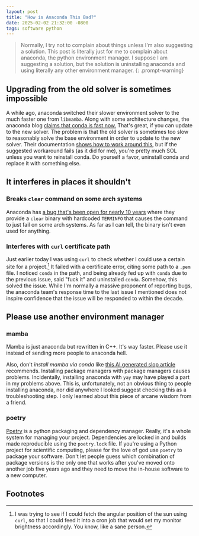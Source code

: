 ```yaml
---
layout: post
title: "How is Anaconda This Bad?"
date: 2025-02-02 21:32:00 -0800
tags: software python
--- 
```

> Normally, I try not to complain about things unless I'm also suggesting a solution.
> This post is literally just for me to complain about anaconda, the python
> environment manager. I suppose I am suggesting a solution, but the solution is
> uninstalling anaconda and using literally any other environment manager.
{: .prompt-warning}

## Upgrading from the old solver is sometimes impossible
A while ago, anaconda switched their slower environment solver to the much faster
one from `libmamba`. 
Along with some architecture changes, the anaconda blog 
[claims that conda is fast now.](https://www.anaconda.com/blog/conda-is-fast-now)
That's great, if you can update to the new solver. 
The problem is that the old solver is sometimes too slow to reasonably solve
the base environment in order to update to the new solver. 
Their documentation [shows how to work around this,](https://conda.github.io/conda-libmamba-solver/user-guide/faq/#install-older-conda)
but if the suggested workaround fails (as it did for me), you're pretty much
SOL unless you want to reinstall conda. 
Do yourself a favor, uninstall conda and replace it with something else.

## It interferes in places it shouldn't
### Breaks `clear` command on some arch systems
Anaconda has 
[a bug that's been open for nearly 10 years](https://github.com/ContinuumIO/anaconda-issues/issues/331#issuecomment-2622737645)
where they provide a `clear` binary with hardcoded `TERMINFO` that causes the 
command to just fail on some arch systems. 
As far as I can tell, the binary isn't even used for anything. 

### Interferes with `curl` certificate path
Just earlier today I was using `curl` to check whether I could use a certain
site for a project.[^1] 
It failed with a certificate error, citing some path to a `.pem` file. I
noticed `conda` in the path, and being already fed up with `conda` due to the
previous issue, said "fuck it" and uninstalled `conda`. 
Somehow, this solved the issue. 
While I'm normally a massive proponent of reporting bugs, the anaconda team's
response time to the last issue I mentioned does not inspire confidence that the
issue will be responded to within the decade. 

## Please use another environment manager 
### mamba
Mamba is just anaconda but rewritten in C++. It's way faster. Please use it
instead of sending more people to anaconda hell. 

Also, don't *install mamba via conda* like 
[this AI generated slop article](https://toxigon.com/conda-vs-mamba-speed-comparison) 
recommends. 
Installing package managers with package managers causes problems.
Incidentally, installing anaconda with `yay` may have played a part in my
problems above. 
This is, unfortunately, not an obvious thing to people installing anaconda, 
nor did anywhere I looked suggest checking this as a troubleshooting step.
I only learned about this piece of arcane wisdom from a friend.

### poetry
[Poetry](https://python-poetry.org/) is a python packaging and dependency manager.
Really, it's a whole system for managing your project. 
Dependencies are locked in and builds made reproducible using the `poetry.lock` file.
If you're using a Python project for scientific computing, please for the love
of god use `poetry` to package your software. 
Don't let people guess which combination of package versions is the only one 
that works after you've moved onto another job five years ago and they need to
move the in-house software to a new computer.

## Footnotes
[^1]: I was trying to see if I could fetch the angular position of the sun using `curl`, so that I could feed it into a cron job that would set my monitor brightness accordingly. You know, like a sane person. 
